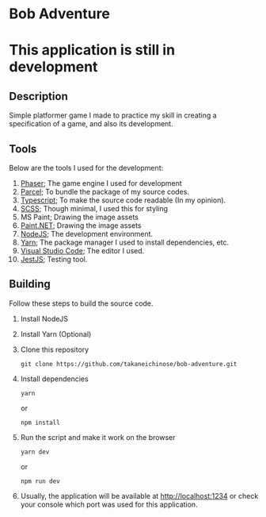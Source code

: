 # Bob Adventure

# This application is still in development

## Description

Simple platformer game I made to practice my skill in creating a specification of a game, and also its development.

## Tools

Below are the tools I used for the development:

1. [Phaser](http://phaser.io); The game engine I used for development
1. [Parcel](https://parceljs.org); To bundle the package of my source codes.
1. [Typescript](https://www.typescriptlang.org); To make the source code readable (In my opinion).
1. [SCSS](https://sass-lang.com); Though minimal, I used this for styling
1. MS Paint; Drawing the image assets
1. [Paint.NET](https://www.getpaint.net); Drawing the image assets
1. [NodeJS](https://nodejs.org/en/); The development environment.
1. [Yarn](https://yarnpkg.com); The package manager I used to install dependencies, etc.
1. [Visual Studio Code](https://code.visualstudio.com); The editor I used.
1. [JestJS](https://jestjs.io/); Testing tool.

## Building

Follow these steps to build the source code.

1. Install NodeJS
1. Install Yarn (Optional)
1. Clone this repository
   ```Shell
   git clone https://github.com/takaneichinose/bob-adventure.git
   ```
1. Install dependencies
   ```Shell
   yarn
   ```

   or

   ```Shell
   npm install
   ```
1. Run the script and make it work on the browser
   ```Shell
   yarn dev
   ```

   or

   ```Shell
   npm run dev
   ```
1. Usually, the application will be available at [http://localhost:1234](http://localhost:1234) or check your console which port was used for this application.
